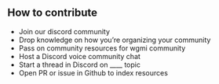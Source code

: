 ## How to contribute

- Join our discord community
- Drop knowledge on how you’re organizing your community 
- Pass on community resources for wgmi community 
- Host a Discord voice community chat 
- Start a thread in Discord on ____ topic
- Open PR or issue in Github to index resources
